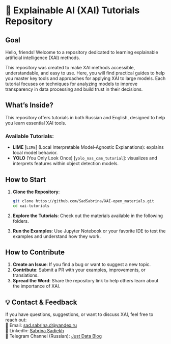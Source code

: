 # 🌟 Explainable AI (XAI) Tutorials Repository  

## **Goal**  
Hello, friends! Welcome to a repository dedicated to learning explainable artificial intelligence (XAI) methods.

This repository was created to make XAI methods accessible, understandable, and easy to use. Here, you will find practical guides to help you master key tools and approaches for applying XAI to large models. Each tutorial focuses on techniques for analyzing models to improve transparency in data processing and build trust in their decisions.

## **What’s Inside?**  
This repository offers tutorials in both Russian and English, designed to help you learn essential XAI tools.  

### Available Tutorials:  
- **LIME** [`LIME`] (Local Interpretable Model-Agnostic Explanations): explains local model behavior.  
- **YOLO** (You Only Look Once) [`yolo_nas_cam_tutorial`]: visualizes and interprets features within object detection models.  

## **How to Start**  

1. **Clone the Repository**:  
   ```bash
   git clone https://github.com/SadSabrina/XAI-open_materials.git
   cd xai-tutorials
   ```  
2. **Explore the Tutorials**: Check out the materials available in the following folders.

3. **Run the Examples**: Use Jupyter Notebook or your favorite IDE to test the examples and understand how they work.  

## **How to Contribute**  

1. **Create an Issue**: If you find a bug or want to suggest a new topic.  
2. **Contribute**: Submit a PR with your examples, improvements, or translations.  
3. **Spread the Word**: Share the repository link to help others learn about the importance of XAI.  

## 💡 **Contact & Feedback**  
If you have questions, suggestions, or want to discuss XAI, feel free to reach out:  
📧 Email: sad.sabrina.d@yandex.ru  
🔗 LinkedIn: [Sabrina Sadiekh](https://www.linkedin.com/in/sabrina-sadiekh-35181a286/)  
📢 Telegram Channel (Russian): [Just Data Blog](https://t.me/jdata_blog)  
